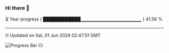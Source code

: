 ### Hi there 👋

⏳ Year progress { ████████████▁▁▁▁▁▁▁▁▁▁▁▁▁▁▁▁▁▁ } 41.56 %

---

⏰ Updated on Sat, 01 Jun 2024 02:47:51 GMT

![Progress Bar CI](https://github.com/IshwaranRudhara/GIT-ACTION/workflows/Progress%20Bar%20CI/badge.svg)
